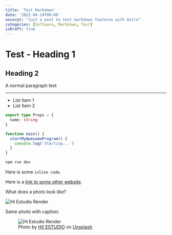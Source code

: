```yaml
---
title: 'Test Markdown'
date: '2022-04-24T00:00'
excerpt: "Just a post to test markdown features with Astro"
categories: [Software, Markdown, Test]
isDraft: true
---
```


# Test - Heading 1

## Heading 2

A normal paragraph text

---

- List Item 1
- List Item 2

```ts
export type Props = {
  name: string
}

function main() {
  startMyAwesomeProgram() {
    console.log('Starting...')
  }
}
```

```sh
npm run dev
```

Here is some `inline code`.

Here is a [link to some other website](https://www.resplice.com).

What does a photo look like?

![Hi Estudio Render](/blog-assets/test-img-1.jpg)

Same photo with caption:

<figure>
  <img
    src="/blog-assets/test-img-1.jpg"
    alt="Hi Estudio Render"
  >
  <figcaption>
    Photo by <a href="https://unsplash.com/es/@hiestudio?utm_source=unsplash&utm_medium=referral&utm_content=creditCopyText">HI! ESTUDIO</a> on <a href="https://unsplash.com/photos/Yv9S5LhfobA?utm_source=unsplash&utm_medium=referral&utm_content=creditCopyText">Unsplash</a>
  </figcaption>
</figure>

